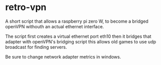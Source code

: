 # retro-vpn
A short script that allows a raspberry pi zero W, to become a bridged openVPN withouth an actual ethernet interface.

The script first creates a virtual ethernet port eth10
then it bridges that adapter with openVPN's bridging script
this allows old games to use udp broadcast for finding servers.

Be sure to change network adapter metrics in windows.
